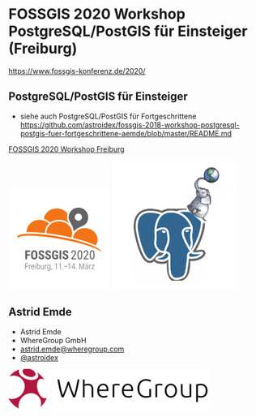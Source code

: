 # FOSSGIS 2020 Workshop PostgreSQL/PostGIS für Einsteiger (Freiburg)

https://www.fossgis-konferenz.de/2020/

## PostgreSQL/PostGIS für Einsteiger

* siehe auch PostgreSQL/PostGIS für Fortgeschrittene https://github.com/astroidex/fossgis-2018-workshop-postgresql-postgis-fuer-fortgeschrittene-aemde/blob/master/README.md 

[FOSSGIS 2020 Workshop Freiburg](https://www.fossgis-konferenz.de/2020/)

![](img/fossgis20-logo.png ) ![](img/postgresql_postgis.png)


## Astrid Emde

* Astrid Emde
* WhereGroup GmbH
* astrid.emde@wheregroup.com
* [@astroidex](https://twitter.com/astroidex)

![](img/WhereGroup.png )

